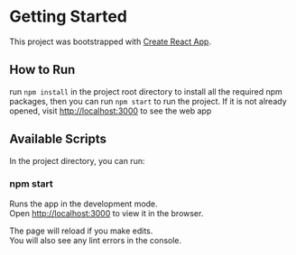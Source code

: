 # Getting Started

This project was bootstrapped with [Create React App](https://github.com/facebook/create-react-app).

## How to Run
run `npm install` in the project root directory to install all the required npm packages, then you can run `npm start` to run the project. If it is not already opened, visit  [http://localhost:3000](http://localhost:3000) to see the web app  

## Available Scripts

In the project directory, you can run:

### npm start

Runs the app in the development mode.\
Open [http://localhost:3000](http://localhost:3000) to view it in the browser.

The page will reload if you make edits.\
You will also see any lint errors in the console.